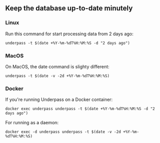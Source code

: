 ## Keep the database up-to-date minutely

### Linux

Run this command for start processing data from 2 days ago:

`underpass -t $(date +%Y-%m-%dT%H:%M:%S -d "2 days ago")`

### MacOS

On MacOS, the date command is slighty different:

`underpass -t $(date -v -2d +%Y-%m-%dT%H:%M:%S)`

### Docker

If you're running Underpass on a Docker container:

`docker exec underpass underpass -t $(date +%Y-%m-%dT%H:%M:%S -d "2 days ago")`

For running as a daemon:

`docker exec -d underpass underpass -t $(date -v -2d +%Y-%m-%dT%H:%M:%S)`


